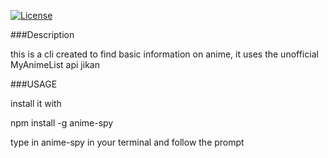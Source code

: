 [![License](https://img.shields.io/badge/License-BSD%203--Clause-blue.svg)](https://opensource.org/licenses/BSD-3-Clause)

###Description

this is a cli created to find basic information on anime, it uses the unofficial MyAnimeList api jikan

###USAGE

install it with 

npm install -g anime-spy 

type in anime-spy in your terminal and follow the prompt
